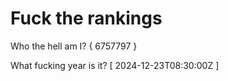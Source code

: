 # Fuck the rankings

Who the hell am I?
{ 6757797 }

What fucking year is it?
[ 2024-12-23T08:30:00Z ]
